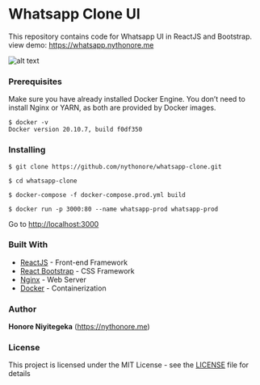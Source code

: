 # Whatsapp Clone UI

This repository contains code for Whatsapp UI in ReactJS and Bootstrap.\
view demo: https://whatsapp.nythonore.me

![alt text](https://nythonore.me/work/whatsapp.png)

### Prerequisites
Make sure you have already installed Docker Engine. You don’t need to install Nginx or YARN, as both are provided by Docker images.

```
$ docker -v
Docker version 20.10.7, build f0df350
```

### Installing

```
$ git clone https://github.com/nythonore/whatsapp-clone.git
```

```
$ cd whatsapp-clone
```

```
$ docker-compose -f docker-compose.prod.yml build
```

```
$ docker run -p 3000:80 --name whatsapp-prod whatsapp-prod
```

Go to [http://localhost:3000](http://localhost:3000)

### Built With
* [ReactJS](https://reactjs.org/) - Front-end Framework
* [React Bootstrap](https://react-bootstrap.github.io/) - CSS Framework
* [Nginx](https://nginx.org/en/) - Web Server
* [Docker](https://www.docker.com/) - Containerization

### Author

**Honore Niyitegeka** (https://nythonore.me)

### License
This project is licensed under the MIT License - see the [LICENSE](LICENSE) file for details
